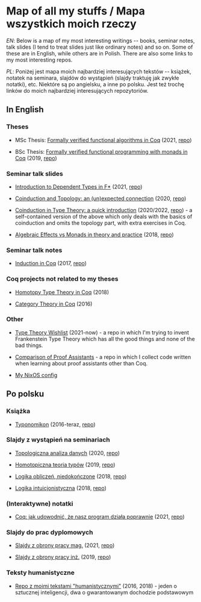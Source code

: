 # Map of all my stuffs / Mapa wszystkich moich rzeczy

*EN*: Below is a map of my most interesting writings -- books, seminar notes, talk slides (I tend to treat slides just like ordinary notes) and so on. Some of these are in English, while others are in Polish. There are also some links to my most interesting repos.

*PL*: Poniżej jest mapa moich najbardziej interesujących tekstów -- książek, notatek na seminara, slajdów do wystąpień (slajdy traktuję jak zwykłe notatki), etc. Niektóre są po angielsku, a inne po polsku. Jest też trochę linków do moich najbardziej interesujących repozytoriów.

## In English

### Theses

* MSc Thesis: [Formally verified functional algorithms in Coq](MScThesis.pdf) (2021, [repo](https://github.com/wkolowski/coq-algs/tree/master/Thesis))

* BSc Thesis: [Formally verified functional programming with monads in Coq](BScThesis.pdf) (2019, [repo](https://github.com/wkolowski/coq-mtl))

### Seminar talk slides

* [Introduction to Dependent Types in F*](IntroductionToDependentTypes.pdf) (2021, [repo](https://github.com/wkolowski/Dependent-Types-and-Theorem-Proving))

* [Coinduction and Topology: an (un)expected connection](CoinductionAndTopology.pdf) (2020, [repo](https://github.com/wkolowski/Seminar-Bisimulation-and-Coinduction))

* [Coinduction in Type Theory: a quick introduction](CoinductionInTypeTheory.pdf) (2020/2022, [repo](https://github.com/wkolowski/Seminar-Bisimulation-and-Coinduction)) - a self-contained version of the above which only deals with the basics of coinduction and omits the topology part, with extra exercises in Coq.

* [Algebraic Effects vs Monads in theory and practice](AlgebraicEffectsVsMonads.pdf) (2018, [repo](https://github.com/wkolowski/AlgEff))

### Seminar talk notes

* [Induction in Coq](https://wkolowski.github.io/Seminar-Program-certification-in-Coq/) (2017, [repo](https://github.com/wkolowski/Seminar-Program-certification-in-Coq))

### Coq projects not related to my theses

* [Homotopy Type Theory in Coq](https://github.com/wkolowski/HoTT) (2018)

* [Category Theory in Coq](https://github.com/wkolowski/CoqCat) (2016)

### Other

* [Type Theory Wishlist](https://github.com/wkolowski/Type-Theory-Wishlist) (2021-now) - a repo in which I'm trying to invent Frankenstein Type Theory which has all the good things and none of the bad things.

* [Comparison of Proof Assistants](https://github.com/wkolowski/Comparison-of-Proof-Assistants) - a repo in which I collect code written when learning about proof assistants other than Coq.

* [My NixOS config](https://github.com/wkolowski/nixos-config)

## Po polsku

### Książka

* [Typonomikon](https://wkolowski.github.io/CoqBookPL/) (2016-teraz, [repo](https://github.com/wkolowski/Typonomikon))

### Slajdy z wystąpień na seminariach

* [Topologiczna analiza danych](TopologicznaAnalizaDanych.pdf) (2020, [repo](https://github.com/wkolowski/Topologiczna-Analiza-Danych))

* [Homotopiczna teoria typów](HomotopicznaTeoriaTypów.pdf) (2019, [repo](https://github.com/wkolowski/LiTT))

* [Logika obliczeń, niedokończone](LogikaObliczeń.pdf) (2018, [repo](https://github.com/wkolowski/Seminarium-z-logik-nieklasycznych))

* [Logika intuicjonistyczna](LogikaIntuicjonistyczna.pdf) (2018, [repo](https://github.com/wkolowski/Seminarium-z-logik-nieklasycznych))

### (Interaktywne) notatki

* [Coq: jak udowodnić, że nasz program działa poprawnie](https://wkolowski.github.io/Dni-Otwarte-2021) (2021, [repo](https://github.com/wkolowski/Dni-Otwarte-2021))

### Slajdy do prac dyplomowych

* [Slajdy z obrony pracy mag.](SlajdyObronaMag.pdf) (2021, [repo](https://github.com/wkolowski/coq-algs/tree/master/Thesis))

* [Slajdy z obrony pracy inż.](SlajdyObronaInż.pdf) (2019, [repo](https://github.com/wkolowski/coq-mtl))

### Teksty humanistyczne

* [Repo z moimi tekstami "humanistycznymi"](https://github.com/wkolowski/Teksty) (2016, 2018) - jeden o sztucznej inteligencji, dwa o gwarantowanym dochodzie podstawowym